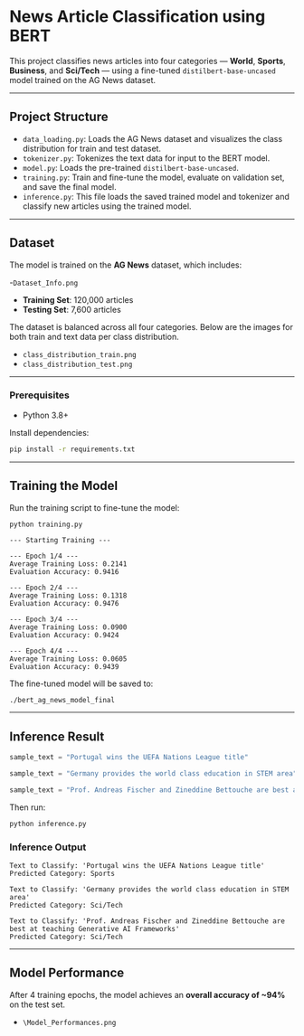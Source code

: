 
# News Article Classification using BERT

This project classifies news articles into four categories — **World**, **Sports**, **Business**, and **Sci/Tech** — using a fine-tuned `distilbert-base-uncased` model trained on the AG News dataset.

---

## Project Structure

- `data_loading.py`: Loads the AG News dataset and visualizes the class distribution for train and test dataset.
- `tokenizer.py`: Tokenizes the text data for input to the BERT model.
- `model.py`: Loads the pre-trained `distilbert-base-uncased`.
- `training.py`: Train and fine-tune the model, evaluate on validation set, and save the final model.
- `inference.py`: This file loads the saved trained model and tokenizer and classify new articles using the trained model.

---

## Dataset

The model is trained on the **AG News** dataset, which includes:

-`Dataset_Info.png`

- **Training Set**: 120,000 articles  
- **Testing Set**: 7,600 articles  

The dataset is balanced across all four categories. Below are the images for both train and text data per class distribution.

- `class_distribution_train.png`  
- `class_distribution_test.png`  
---

### Prerequisites

- Python 3.8+

Install dependencies:

```bash
pip install -r requirements.txt
```

---

## Training the Model

Run the training script to fine-tune the model:

```bash
python training.py
```

```
--- Starting Training ---

--- Epoch 1/4 ---
Average Training Loss: 0.2141
Evaluation Accuracy: 0.9416

--- Epoch 2/4 ---
Average Training Loss: 0.1318
Evaluation Accuracy: 0.9476

--- Epoch 3/4 ---
Average Training Loss: 0.0900
Evaluation Accuracy: 0.9424

--- Epoch 4/4 ---
Average Training Loss: 0.0605
Evaluation Accuracy: 0.9439
```

The fine-tuned model will be saved to:

```
./bert_ag_news_model_final
```

---

## Inference Result

```python
sample_text = "Portugal wins the UEFA Nations League title"

sample_text = "Germany provides the world class education in STEM area"

sample_text = "Prof. Andreas Fischer and Zineddine Bettouche are best at teaching Generative AI Frameworks"
```

Then run:

```bash
python inference.py
```

### Inference Output

```
Text to Classify: 'Portugal wins the UEFA Nations League title'
Predicted Category: Sports

Text to Classify: 'Germany provides the world class education in STEM area'
Predicted Category: Sci/Tech

Text to Classify: 'Prof. Andreas Fischer and Zineddine Bettouche are best at teaching Generative AI Frameworks'
Predicted Category: Sci/Tech

```

---

## Model Performance

After 4 training epochs, the model achieves an **overall accuracy of \~94%** on the test set.

- `\Model_Performances.png` 




